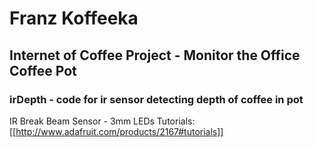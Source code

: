 # Franz Koffeeka

## Internet of Coffee Project - Monitor the Office Coffee Pot

### irDepth - code for ir sensor detecting depth of coffee in pot 
IR Break Beam Sensor - 3mm LEDs
 Tutorials: [[http://www.adafruit.com/products/2167#tutorials]]
